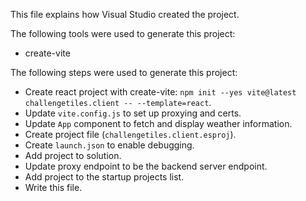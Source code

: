 This file explains how Visual Studio created the project.

The following tools were used to generate this project:
- create-vite

The following steps were used to generate this project:
- Create react project with create-vite: `npm init --yes vite@latest challengetiles.client -- --template=react`.
- Update `vite.config.js` to set up proxying and certs.
- Update `App` component to fetch and display weather information.
- Create project file (`challengetiles.client.esproj`).
- Create `launch.json` to enable debugging.
- Add project to solution.
- Update proxy endpoint to be the backend server endpoint.
- Add project to the startup projects list.
- Write this file.
